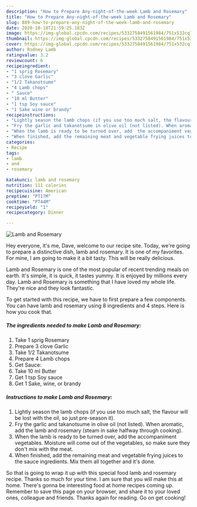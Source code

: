 ```yaml
---
description: "How to Prepare Any-night-of-the-week Lamb and Rosemary"
title: "How to Prepare Any-night-of-the-week Lamb and Rosemary"
slug: 889-how-to-prepare-any-night-of-the-week-lamb-and-rosemary
date: 2020-10-18T21:59:25.183Z
image: https://img-global.cpcdn.com/recipes/5332758491561984/751x532cq70/lamb-and-rosemary-recipe-main-photo.jpg
thumbnail: https://img-global.cpcdn.com/recipes/5332758491561984/751x532cq70/lamb-and-rosemary-recipe-main-photo.jpg
cover: https://img-global.cpcdn.com/recipes/5332758491561984/751x532cq70/lamb-and-rosemary-recipe-main-photo.jpg
author: Rodney Lamb
ratingvalue: 3.2
reviewcount: 6
recipeingredient:
- "1 sprig Rosemary"
- "3 clove Garlic"
- "1/2 Takanotsume"
- "4 Lamb chops"
- " Sauce"
- "10 ml Butter"
- "1 tsp Soy sauce"
- "1 Sake wine or brandy"
recipeinstructions:
- "Lightly season the lamb chops (if you use too much salt, the flavour will be lost with the oil, so just pre-season it)."
- "Fry the garlic and takanotsume in olive oil (not listed). When aromatic, add the lamb and rosemary (steam in sake halfway through cooking)."
- "When the lamb is ready to be turned over, add  the accompaniment vegetables. Moisture will come out of the vegetables, so make sure they don&#39;t mix with the meat."
- "When finished, add the remaining meat and vegetable frying juices to the sauce ingredients. Mix them all together and it&#39;s done."
categories:
- Recipe
tags:
- lamb
- and
- rosemary

katakunci: lamb and rosemary 
nutrition: 111 calories
recipecuisine: American
preptime: "PT17M"
cooktime: "PT44M"
recipeyield: "1"
recipecategory: Dinner

---
```



![Lamb and Rosemary](https://img-global.cpcdn.com/recipes/5332758491561984/751x532cq70/lamb-and-rosemary-recipe-main-photo.jpg)

Hey everyone, it's me, Dave, welcome to our recipe site. Today, we're going to prepare a distinctive dish, lamb and rosemary. It is one of my favorites. For mine, I am going to make it a bit tasty. This will be really delicious.

Lamb and Rosemary is one of the most popular of recent trending meals on earth. It's simple, it is quick, it tastes yummy. It is enjoyed by millions every day. Lamb and Rosemary is something that I have loved my whole life. They're nice and they look fantastic.




To get started with this recipe, we have to first prepare a few components. You can have lamb and rosemary using 8 ingredients and 4 steps. Here is how you cook that.

<!--inarticleads1-->

##### The ingredients needed to make Lamb and Rosemary:

1. Take 1 sprig Rosemary
1. Prepare 3 clove Garlic
1. Take 1/2 Takanotsume
1. Prepare 4 Lamb chops
1. Get  Sauce:
1. Take 10 ml Butter
1. Get 1 tsp Soy sauce
1. Get 1 Sake, wine, or brandy




<!--inarticleads2-->

##### Instructions to make Lamb and Rosemary:

1. Lightly season the lamb chops (if you use too much salt, the flavour will be lost with the oil, so just pre-season it).
1. Fry the garlic and takanotsume in olive oil (not listed). When aromatic, add the lamb and rosemary (steam in sake halfway through cooking).
1. When the lamb is ready to be turned over, add  the accompaniment vegetables. Moisture will come out of the vegetables, so make sure they don&#39;t mix with the meat.
1. When finished, add the remaining meat and vegetable frying juices to the sauce ingredients. Mix them all together and it&#39;s done.




So that is going to wrap it up with this special food lamb and rosemary recipe. Thanks so much for your time. I am sure that you will make this at home. There's gonna be interesting food at home recipes coming up. Remember to save this page on your browser, and share it to your loved ones, colleague and friends. Thanks again for reading. Go on get cooking!
